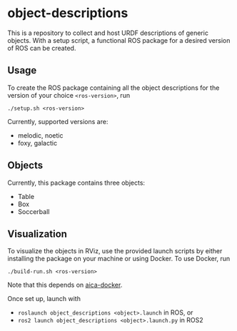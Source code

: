 # object-descriptions

This is a repository to collect and host URDF descriptions of generic objects. With a setup script, a functional ROS
package for a desired version of ROS can be created.

## Usage

To create the ROS package containing all the object descriptions for the version of your choice `<ros-version>`, run

```console
./setup.sh <ros-version>
```

Currently, supported versions are:

- melodic, noetic
- foxy, galactic

## Objects

Currently, this package contains three objects:

- Table
- Box
- Soccerball

## Visualization

To visualize the objects in RViz, use the provided launch scripts by either installing the package on your machine or
using Docker. To use Docker, run

```console
./build-run.sh <ros-version>
```

Note that this depends on [aica-docker](https://github.com/aica-technology/docker-images#scripts).

Once set up, launch with

- `roslaunch object_descriptions <object>.launch` in ROS, or
- `ros2 launch object_descriptions <object>.launch.py` in ROS2